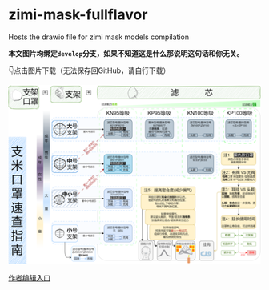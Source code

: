 # zimi-mask-fullflavor
Hosts the drawio file for zimi mask models compilation

**本文图片均绑定`develop`分支，如果不知道这是什么那说明这句话和你无关。**

👇点击图片下载（无法保存回GitHub，请自行下载）

[![Test Embedding draw.io](./支米口罩产品简介-可编辑.png)](https://app.diagrams.net/#Uhttps://raw.githubusercontent.com/xmoiduts/zimi-mask-fullflavor/develop/%E6%94%AF%E7%B1%B3%E5%8F%A3%E7%BD%A9%E4%BA%A7%E5%93%81%E7%AE%80%E4%BB%8B-%E5%8F%AF%E7%BC%96%E8%BE%91.png)

[作者编辑入口](https://app.diagrams.net/#Hxmoiduts/zimi-mask-fullflavor/develop/支米口罩产品简介-可编辑.png)
